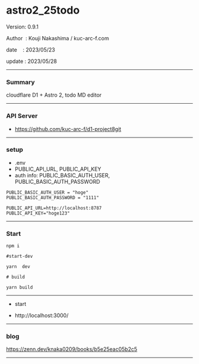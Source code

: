 ﻿# astro2_25todo

 Version: 0.9.1

 Author  : Kouji Nakashima / kuc-arc-f.com

 date    : 2023/05/23 

 update  : 2023/05/28
 
***
### Summary

cloudflare D1 + Astro 2, todo MD editor

***
### API Server

* https://github.com/kuc-arc-f/d1-project8git

***
### setup
* .env
* PUBLIC_API_URL, PUBLIC_API_KEY
* auth info: PUBLIC_BASIC_AUTH_USER, PUBLIC_BASIC_AUTH_PASSWORD

```
PUBLIC_BASIC_AUTH_USER = "hoge"
PUBLIC_BASIC_AUTH_PASSWORD = "1111"

PUBLIC_API_URL=http://localhost:8787
PUBLIC_API_KEY="hoge123"
```

***
### Start

```
npm i

#start-dev

yarn  dev

# build

yarn build
```

***
* start

* http://localhost:3000/

***
### blog

https://zenn.dev/knaka0209/books/b5e25eac05b2c5

***

